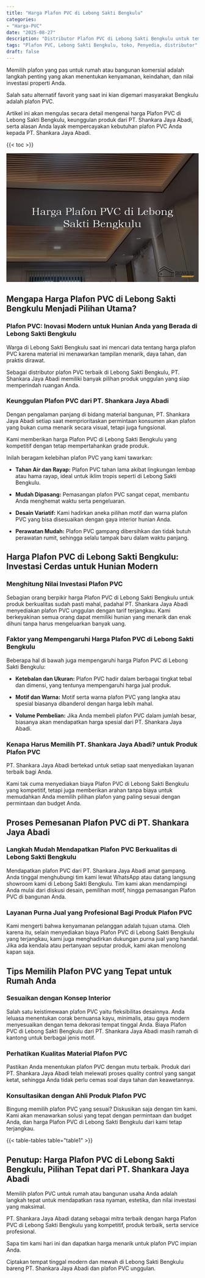 ```yaml
---
title: "Harga Plafon PVC di Lebong Sakti Bengkulu"
categories: 
- "Harga-PVC"
date: "2025-08-27"
description: "Distributor Plafon PVC di Lebong Sakti Bengkulu untuk tempat tinggal, office, dan ritel. Panel terbaik, pilihan motif, pilihan warna menarik, dengan jasa instalasi dikerjakan oleh tenaga ahli ahli dan garansi resmi!|Servis distribusi Plafon PVC di Lebong Sakti Bengkulu bagi keperluan hunian, office, maupun toko, beserta panel berkualitas dan penempatan oleh tim profesional dan kepastian resmi.|Alternatif Plafon PVC di Lebong Sakti Bengkulu yang andal bagi rumah, perkantoran, serta ritel, bersama produk berkualitas dan penempatan dikerjakan oleh teknisi ahli serta garansi resmi.|Distribusi Plafon PVC di Lebong Sakti Bengkulu bagi rumah, kantor, serta ritel, dengan material terbaik dan pemasangan oleh tim ahli, dilengkapi dengan kepastian resmi.}"
tags: "Plafon PVC, Lebong Sakti Bengkulu, toko, Penyedia, distributor"
draft: false
---
```


Memilih plafon yang pas untuk rumah atau bangunan komersial adalah langkah penting yang akan menentukan kenyamanan, keindahan, dan nilai investasi properti Anda.

Salah satu alternatif favorit yang saat ini kian digemari masyarakat Bengkulu adalah plafon PVC.

Artikel ini akan mengulas secara detail mengenai harga Plafon PVC di Lebong Sakti Bengkulu, keunggulan produk dari PT. Shankara Jaya Abadi, serta alasan Anda layak mempercayakan kebutuhan plafon PVC Anda kepada PT. Shankara Jaya Abadi.

{{< toc >}}

![Harga Plafon PVC di Lebong Sakti Bengkulu](/images/Harga-PVC/Harga-Plafon-PVC-di-Lebong-Sakti-Bengkulu.png)


## Mengapa Harga Plafon PVC di Lebong Sakti Bengkulu Menjadi Pilihan Utama?

### Plafon PVC: Inovasi Modern untuk Hunian Anda yang Berada di Lebong Sakti Bengkulu

Warga di Lebong Sakti Bengkulu saat ini mencari data tentang harga plafon PVC karena material ini menawarkan tampilan menarik, daya tahan, dan praktis dirawat.

Sebagai distributor plafon PVC terbaik di Lebong Sakti Bengkulu, PT. Shankara Jaya Abadi memiliki banyak pilihan produk unggulan yang siap memperindah ruangan Anda.

### Keunggulan Plafon PVC dari PT. Shankara Jaya Abadi

Dengan pengalaman panjang di bidang material bangunan, PT. Shankara Jaya Abadi setiap saat memprioritaskan permintaan konsumen akan plafon yang bukan cuma menarik secara visual, tetapi juga fungsional.

Kami memberikan harga Plafon PVC di Lebong Sakti Bengkulu yang kompetitif dengan tetap mempertahankan grade produk.

Inilah beragam kelebihan plafon PVC yang kami tawarkan:

- **Tahan Air dan Rayap:** Plafon PVC tahan lama akibat lingkungan lembap atau hama rayap, ideal untuk iklim tropis seperti di Lebong Sakti Bengkulu.

- **Mudah Dipasang:** Pemasangan plafon PVC sangat cepat, membantu Anda menghemat waktu serta pengeluaran.

- **Desain Variatif:** Kami hadirkan aneka pilihan motif dan warna plafon PVC yang bisa disesuaikan dengan gaya interior hunian Anda.

- **Perawatan Mudah:** Plafon PVC gampang dibersihkan dan tidak butuh perawatan rumit, sehingga selalu tampak baru dalam waktu panjang.

## Harga Plafon PVC di Lebong Sakti Bengkulu: Investasi Cerdas untuk Hunian Modern

### Menghitung Nilai Investasi Plafon PVC

Sebagian orang berpikir harga Plafon PVC di Lebong Sakti Bengkulu untuk produk berkualitas sudah pasti mahal, padahal PT. Shankara Jaya Abadi menyediakan plafon PVC unggulan dengan tarif terjangkau. Kami berkeyakinan semua orang dapat memiliki hunian yang menarik dan enak dihuni tanpa harus mengeluarkan banyak uang.

### Faktor yang Mempengaruhi Harga Plafon PVC di Lebong Sakti Bengkulu

Beberapa hal di bawah juga mempengaruhi harga Plafon PVC di Lebong Sakti Bengkulu:

- **Ketebalan dan Ukuran:** Plafon PVC hadir dalam berbagai tingkat tebal dan dimensi, yang tentunya mempengaruhi harga jual produk.

- **Motif dan Warna:** Motif serta warna plafon PVC yang langka atau spesial biasanya dibanderol dengan harga lebih mahal.

- **Volume Pembelian:** Jika Anda membeli plafon PVC dalam jumlah besar, biasanya akan mendapatkan harga spesial dari PT. Shankara Jaya Abadi.

### Kenapa Harus Memilih PT. Shankara Jaya Abadi? untuk Produk Plafon PVC

PT. Shankara Jaya Abadi bertekad untuk setiap saat menyediakan layanan terbaik bagi Anda.

Kami tak cuma menyediakan biaya Plafon PVC di Lebong Sakti Bengkulu yang kompetitif, tetapi juga memberikan arahan tanpa biaya untuk memudahkan Anda memilih pilihan plafon yang paling sesuai dengan permintaan dan budget Anda.

## Proses Pemesanan Plafon PVC di PT. Shankara Jaya Abadi

### Langkah Mudah Mendapatkan Plafon PVC Berkualitas di Lebong Sakti Bengkulu

Mendapatkan plafon PVC dari PT. Shankara Jaya Abadi amat gampang. Anda tinggal menghubungi tim kami lewat WhatsApp atau datang langsung showroom kami di Lebong Sakti Bengkulu. Tim kami akan mendampingi Anda mulai dari diskusi desain, pemilihan motif, hingga pemasangan Plafon PVC di bangunan Anda.

### Layanan Purna Jual yang Profesional Bagi Produk Plafon PVC

Kami mengerti bahwa kenyamanan pelanggan adalah tujuan utama. Oleh karena itu, selain menyediakan biaya Plafon PVC di Lebong Sakti Bengkulu yang terjangkau, kami juga menghadirkan dukungan purna jual yang handal. Jika ada kendala atau pertanyaan seputar produk, kami akan menolong kapan saja.

## Tips Memilih Plafon PVC yang Tepat untuk Rumah Anda

### Sesuaikan dengan Konsep Interior

Salah satu keistimewaan plafon PVC yaitu fleksibilitas desainnya. Anda leluasa menentukan corak bernuansa kayu, minimalis, atau gaya modern menyesuaikan dengan tema dekorasi tempat tinggal Anda. Biaya Plafon PVC di Lebong Sakti Bengkulu dari PT. Shankara Jaya Abadi masih ramah di kantong untuk berbagai jenis motif.

### Perhatikan Kualitas Material Plafon PVC

Pastikan Anda menentukan plafon PVC dengan mutu terbaik. Produk dari PT. Shankara Jaya Abadi telah melewati proses quality control yang sangat ketat, sehingga Anda tidak perlu cemas soal daya tahan dan keawetannya.

### Konsultasikan dengan Ahli Produk Plafon PVC

Bingung memilih plafon PVC yang sesuai? Diskusikan saja dengan tim kami. Kami akan menawarkan solusi yang tepat dengan permintaan dan budget Anda, dan harga Plafon PVC di Lebong Sakti Bengkulu dari kami tetap terjangkau.

{{< table-tables table="table1" >}}

## Penutup: Harga Plafon PVC di Lebong Sakti Bengkulu, Pilihan Tepat dari PT. Shankara Jaya Abadi

Memilih plafon PVC untuk rumah atau bangunan usaha Anda adalah langkah tepat untuk mendapatkan rasa nyaman, estetika, dan nilai investasi yang maksimal.

PT. Shankara Jaya Abadi datang sebagai mitra terbaik dengan harga Plafon PVC di Lebong Sakti Bengkulu yang kompetitif, produk terbaik, serta service profesional.

Sapa tim kami hari ini dan dapatkan harga menarik untuk plafon PVC impian Anda.

Ciptakan tempat tinggal modern dan mewah di Lebong Sakti Bengkulu bareng PT. Shankara Jaya Abadi dan plafon PVC unggulan.